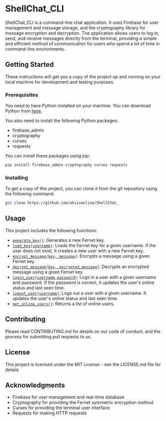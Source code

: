 # ShellChat_CLI

ShellChat_CLI is a command-line chat application. It uses Firebase for user management and message storage, and the cryptography library for message encryption and decryption. The application allows users to log in, send, and receive messages directly from the terminal, providing a simple and efficient method of communication for users who spend a lot of time in command-line environments.

## Getting Started

These instructions will get you a copy of the project up and running on your local machine for development and testing purposes.

### Prerequisites

You need to have Python installed on your machine. You can download Python from [here](https://www.python.org/downloads/).

You also need to install the following Python packages:

- firebase_admin
- cryptography
- curses
- requests

You can install these packages using pip:

```bash
pip install firebase_admin cryptography curses requests
```

### Installing

To get a copy of this project, you can clone it from the git repository using the following command:

```bash
git clone https://github.com/aksisonline/ShellChat_
```

## Usage

This project includes the following functions:

- [`generate_key()`](command:_github.copilot.openSymbolFromReferences?%5B%7B%22%24mid%22%3A1%2C%22path%22%3A%22%2Fc%3A%2FClub%20Files%2FProjects%2FCLI_Chat%2Fapp.py%22%2C%22scheme%22%3A%22file%22%7D%2C%7B%22line%22%3A14%2C%22character%22%3A4%7D%5D "app.py"): Generates a new Fernet key.
- [`load_key(username)`](command:_github.copilot.openSymbolFromReferences?%5B%7B%22%24mid%22%3A1%2C%22path%22%3A%22%2Fc%3A%2FClub%20Files%2FProjects%2FCLI_Chat%2Fapp.py%22%2C%22scheme%22%3A%22file%22%7D%2C%7B%22line%22%3A17%2C%22character%22%3A4%7D%5D "app.py"): Loads the Fernet key for a given username. If the user does not exist, it creates a new user with a new Fernet key.
- [`encrypt_message(key, message)`](command:_github.copilot.openSymbolFromReferences?%5B%7B%22%24mid%22%3A1%2C%22path%22%3A%22%2Fc%3A%2FClub%20Files%2FProjects%2FCLI_Chat%2Fapp.py%22%2C%22scheme%22%3A%22file%22%7D%2C%7B%22line%22%3A27%2C%22character%22%3A4%7D%5D "app.py"): Encrypts a message using a given Fernet key.
- [`decrypt_message(key, encrypted_message)`](command:_github.copilot.openSymbolFromReferences?%5B%7B%22%24mid%22%3A1%2C%22path%22%3A%22%2Fc%3A%2FClub%20Files%2FProjects%2FCLI_Chat%2Fapp.py%22%2C%22scheme%22%3A%22file%22%7D%2C%7B%22line%22%3A31%2C%22character%22%3A4%7D%5D "app.py"): Decrypts an encrypted message using a given Fernet key.
- [`login_user(username,password)`](command:_github.copilot.openSymbolFromReferences?%5B%7B%22%24mid%22%3A1%2C%22path%22%3A%22%2Fc%3A%2FClub%20Files%2FProjects%2FCLI_Chat%2Fapp.py%22%2C%22scheme%22%3A%22file%22%7D%2C%7B%22line%22%3A35%2C%22character%22%3A4%7D%5D "app.py"): Logs in a user with a given username and password. If the password is correct, it updates the user's online status and last seen time.
- [`logout_user(username)`](command:_github.copilot.openSymbolFromReferences?%5B%7B%22%24mid%22%3A1%2C%22path%22%3A%22%2Fc%3A%2FClub%20Files%2FProjects%2FCLI_Chat%2Fapp.py%22%2C%22scheme%22%3A%22file%22%7D%2C%7B%22line%22%3A51%2C%22character%22%3A4%7D%5D "app.py"): Logs out a user with a given username. It updates the user's online status and last seen time.
- [`get_online_users()`](command:_github.copilot.openSymbolFromReferences?%5B%7B%22%24mid%22%3A1%2C%22path%22%3A%22%2Fc%3A%2FClub%20Files%2FProjects%2FCLI_Chat%2Fapp.py%22%2C%22scheme%22%3A%22file%22%7D%2C%7B%22line%22%3A56%2C%22character%22%3A4%7D%5D "app.py"): Returns a list of online users.

## Contributing

Please read CONTRIBUTING.md for details on our code of conduct, and the process for submitting pull requests to us.

## License

This project is licensed under the MIT License - see the LICENSE.md file for details

## Acknowledgments

- Firebase for user management and real-time database
- Cryptography for providing the Fernet symmetric encryption method
- Curses for providing the terminal user interface
- Requests for making HTTP requests
